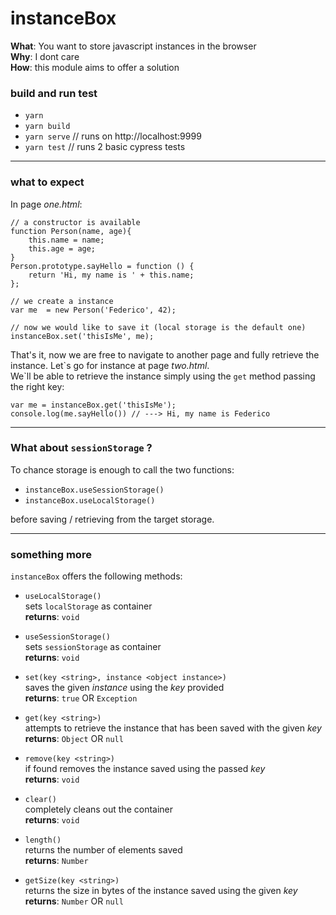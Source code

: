 # instanceBox  

**What**: You want to store javascript instances in the browser  
**Why**: I dont care  
**How**: this module aims to offer a solution  

### build and run test  
- `yarn`
- `yarn build`
- `yarn serve` // runs on http://localhost:9999
- `yarn test`  // runs 2 basic cypress tests

---

### what to expect
In page _one.html_:
```
// a constructor is available
function Person(name, age){
    this.name = name;
    this.age = age;
}
Person.prototype.sayHello = function () {
    return 'Hi, my name is ' + this.name;
};

// we create a instance
var me  = new Person('Federico', 42);

// now we would like to save it (local storage is the default one)
instanceBox.set('thisIsMe', me);
```
That's it, now we are free to navigate to another page and fully retrieve the instance. Let\`s go for instance at page _two.html_.  
We\`ll be able to retrieve the instance simply using the `get` method passing the right key:  

```
var me = instanceBox.get('thisIsMe');
console.log(me.sayHello()) // ---> Hi, my name is Federico
```
---

### What about `sessionStorage` ?  
To chance storage is enough to call the two functions:  
- `instanceBox.useSessionStorage()`
- `instanceBox.useLocalStorage()`  

before saving / retrieving from the target storage.

---

### something more  

`instanceBox` offers the following methods:
- `useLocalStorage()`  
sets `localStorage` as container  
**returns**: `void`

- `useSessionStorage()`  
sets `sessionStorage` as container  
**returns**: `void`

- `set(key <string>, instance <object instance>)`  
saves the given _instance_ using the _key_ provided  
**returns**: `true` OR `Exception`

- `get(key <string>)`  
attempts to retrieve the instance that has been saved with the given _key_  
**returns**: `Object` OR `null`

- `remove(key <string>)`  
if found removes the instance saved using the passed _key_  
**returns**: `void`

- `clear()`  
completely cleans out the container  
**returns**: `void`

- `length()`  
returns the number of elements saved  
**returns**: `Number`

- `getSize(key <string>)`  
returns the size in bytes of the instance saved using the given _key_  
**returns**: `Number` OR `null`

